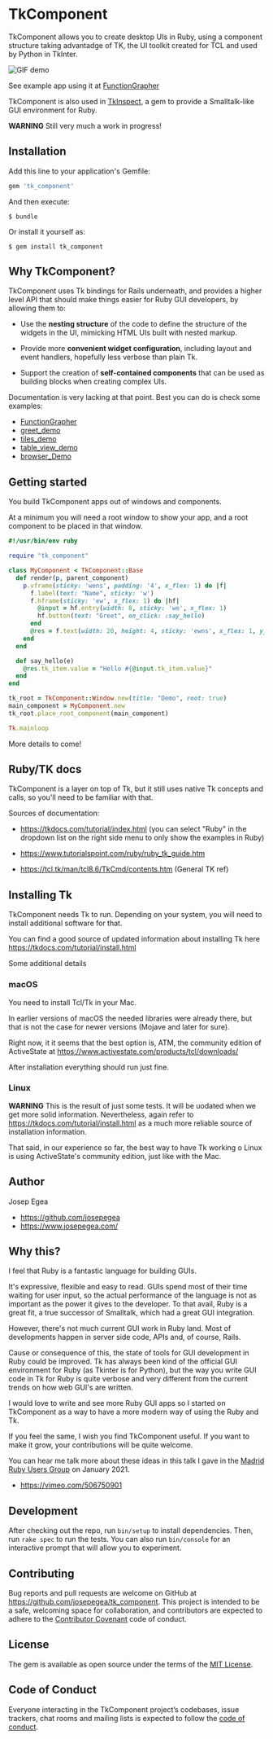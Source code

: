 # TkComponent

TkComponent allows you to create desktop UIs in Ruby, using a component
structure taking advantadge of TK, the UI toolkit created for TCL and
used by Python in TkInter.

![GIF demo](https://i.ibb.co/FVmNdCV/Teaser.gif)

See example app using it at
[FunctionGrapher](https://github.com/josepegea/function_grapher)

TkComponent is also used in
[TkInspect](https://github.com/josepegea/tk_inspect), a gem to provide
a Smalltalk-like GUI environment for Ruby.

**WARNING** Still very much a work in progress!

## Installation

Add this line to your application's Gemfile:

```ruby
gem 'tk_component'
```

And then execute:

    $ bundle

Or install it yourself as:

    $ gem install tk_component

## Why TkComponent?

TkComponent uses Tk bindings for Rails underneath, and provides a
higher level API that should make things easier for Ruby GUI
developers, by allowing them to:

- Use the **nesting structure** of the code to define the structure of
  the widgets in the UI, mimicking HTML UIs built with nested markup.

- Provide more **convenient widget configuration**, including layout
  and event handlers, hopefully less verbose than plain Tk.

- Support the creation of **self-contained components** that can be
  used as building blocks when creating complex UIs.

Documentation is very lacking at that point. Best you can do is check
some examples:

- [FunctionGrapher](https://github.com/josepegea/function_grapher)
- [greet_demo](bin/greet_demo.rb)
- [tiles_demo](bin/tiles_demo.rb)
- [table_view_demo](bin/table_view_demo.rb)
- [browser_Demo](bin/browser_demo.rb)

## Getting started

You build TkComponent apps out of windows and components.

At a minimum you will need a root window to show your app, and a root
component to be placed in that window.

``` ruby
#!/usr/bin/env ruby

require "tk_component"

class MyComponent < TkComponent::Base
  def render(p, parent_component)
    p.vframe(sticky: 'wens', padding: '4', x_flex: 1) do |f|
      f.label(text: "Name", sticky: 'w')
      f.hframe(sticky: 'ew', x_flex: 1) do |hf|
        @input = hf.entry(width: 8, sticky: 'we', x_flex: 1)
        hf.button(text: "Greet", on_click: :say_hello)
      end
      @res = f.text(width: 20, height: 4, sticky: 'ewns', x_flex: 1, y_flex: 1)
    end
  end

  def say_hello(e)
    @res.tk_item.value = "Hello #{@input.tk_item.value}"
  end
end

tk_root = TkComponent::Window.new(title: "Demo", root: true)
main_component = MyComponent.new
tk_root.place_root_component(main_component)

Tk.mainloop
```

More details to come!

## Ruby/TK docs

TkComponent is a layer on top of Tk, but it still uses native Tk
concepts and calls, so you'll need to be familiar with that.

Sources of documentation:

- https://tkdocs.com/tutorial/index.html (you can select "Ruby" in the
  dropdown list on the right side menu to only show the examples in
  Ruby)

- https://www.tutorialspoint.com/ruby/ruby_tk_guide.htm

- https://tcl.tk/man/tcl8.6/TkCmd/contents.htm (General TK ref)

## Installing Tk

TkComponent needs Tk to run. Depending on your system, you will need
to install additional software for that.

You can find a good source of updated information about installing Tk
here  https://tkdocs.com/tutorial/install.html

Some additional details

### macOS

You need to install Tcl/Tk in your Mac.

In earlier versions of macOS the needed libraries were already there,
but that is not the case for newer versions (Mojave and later for
sure).

Right now, it it seems that
the best option is, ATM, the community edition of ActiveState at
https://www.activestate.com/products/tcl/downloads/

After installation everything should run just fine.

### Linux

**WARNING** This is the result of just some tests. It will be uodated
when we get more solid information. Nevertheless, again refer to
https://tkdocs.com/tutorial/install.html as a much more reliable
source of installation information.

That said, in our experience so far, the best way to have Tk working o
Linux is using ActiveState's community edition, just like with the
Mac.

## Author

Josep Egea
  - <https://github.com/josepegea>
  - <https://www.josepegea.com/>

## Why this?

I feel that Ruby is a fantastic language for building GUIs.

It's expressive, flexible and easy to read. GUIs spend most of their
time waiting for user input, so the actual performance of the language
is not as important as the power it gives to the developer. To that
avail, Ruby is a great fit, a true successor of Smalltalk, which had
a great GUI integration.

However, there's not much current GUI work in Ruby land. Most of
developments happen in server side code, APIs and, of course, Rails.

Cause or consequence of this, the state of tools for GUI development
in Ruby could be improved. Tk has always been kind of the official GUI
environment for Ruby (as Tkinter is for Python), but the way you write
GUI code in Tk for Ruby is quite verbose and very different from the
current trends on how web GUI's are written.

I would love to write and see more Ruby GUI apps so I started on
TkComponent as a way to have a more modern way of using the Ruby and
Tk.

If you feel the same, I wish you find TkComponent useful. If you want
to make it grow, your contributions will be quite welcome.

You can hear me talk more about these ideas in this talk I gave in the
[Madrid Ruby Users
Group](https://www.madridrb.com/topics/ruby-gui-apps-beautiful-inside-and-outside-914)
on January 2021.

- <https://vimeo.com/506750901>

## Development

After checking out the repo, run `bin/setup` to install
dependencies. Then, run `rake spec` to run the tests. You can also run
`bin/console` for an interactive prompt that will allow you to
experiment.

## Contributing

Bug reports and pull requests are welcome on GitHub at
https://github.com/josepegea/tk_component. This project is intended to
be a safe, welcoming space for collaboration, and contributors are
expected to adhere to the [Contributor
Covenant](http://contributor-covenant.org) code of conduct.

## License

The gem is available as open source under the terms of the [MIT
License](https://opensource.org/licenses/MIT).

## Code of Conduct

Everyone interacting in the TkComponent project’s codebases, issue
trackers, chat rooms and mailing lists is expected to follow the [code
of
conduct](https://github.com/josepegea/tk_component/blob/master/CODE_OF_CONDUCT.md).
